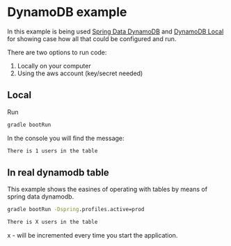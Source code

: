 # DynamoDB example
In this example is being used [Spring Data DynamoDB](https://derjust.github.io/spring-data-dynamodb/) 
and [DynamoDB Local](https://docs.aws.amazon.com/amazondynamodb/latest/developerguide/DynamoDBLocal.Maven.html) for showing case how all that could be configured and run.

There are two options to run code:
1. Locally on your computer
2. Using the aws account (key/secret needed)

## Local

Run 
```cmd
gradle bootRun
```

In the console you will find the message:
```cmd
There is 1 users in the table
```

## In real dynamodb table
This example shows the easines of operating with tables by means of spring data dynamodb.
```cmd
gradle bootRun -Dspring.profiles.active=prod
```
```cmd
There is X users in the table
```
x - will be incremented every time you start the application.
